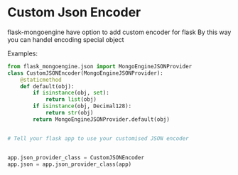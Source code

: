 # Custom Json Encoder

flask-mongoengine have option to add custom encoder for flask
By this way you can handel encoding special object


Examples:

```python
from flask_mongoengine.json import MongoEngineJSONProvider
class CustomJSONEncoder(MongoEngineJSONProvider):
    @staticmethod
    def default(obj):
        if isinstance(obj, set):
            return list(obj)
        if isinstance(obj, Decimal128):
            return str(obj)
        return MongoEngineJSONProvider.default(obj)


# Tell your flask app to use your customised JSON encoder


app.json_provider_class = CustomJSONEncoder
app.json = app.json_provider_class(app)

```
